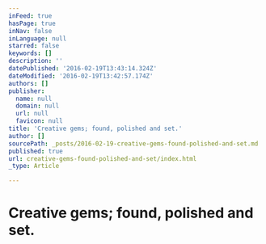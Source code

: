 ```yaml
---
inFeed: true
hasPage: true
inNav: false
inLanguage: null
starred: false
keywords: []
description: ''
datePublished: '2016-02-19T13:43:14.324Z'
dateModified: '2016-02-19T13:42:57.174Z'
authors: []
publisher:
  name: null
  domain: null
  url: null
  favicon: null
title: 'Creative gems; found, polished and set.'
author: []
sourcePath: _posts/2016-02-19-creative-gems-found-polished-and-set.md
published: true
url: creative-gems-found-polished-and-set/index.html
_type: Article

---
```

# Creative gems; found, polished and set.